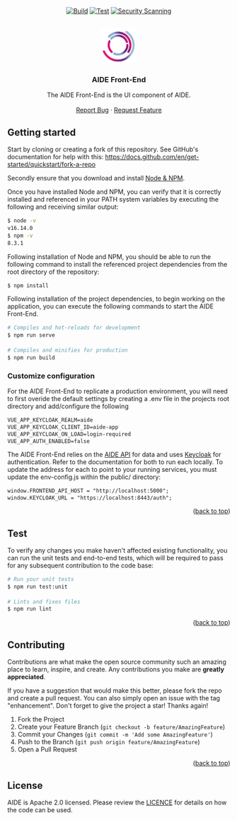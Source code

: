 <!--
  ~ Copyright 2022 Crown Copyright
  ~
  ~ Licensed under the Apache License, Version 2.0 (the "License");
  ~ you may not use this file except in compliance with the License.
  ~ You may obtain a copy of the License at
  ~
  ~ http://www.apache.org/licenses/LICENSE-2.0
  ~
  ~ Unless required by applicable law or agreed to in writing, software
  ~ distributed under the License is distributed on an "AS IS" BASIS,
  ~ WITHOUT WARRANTIES OR CONDITIONS OF ANY KIND, either express or implied.
  ~ See the License for the specific language governing permissions and
  ~ limitations under the License.
-->

<a name="readme-top"></a>

<div align="center">

[![Build](https://github.com/AI4VBH/AIDE-front-end/actions/workflows/build.yml/badge.svg)](https://github.com/AI4VBH/AIDE-front-end/actions/workflows/build.yml)
[![Test](https://github.com/AI4VBH/AIDE-front-end/actions/workflows/test.yml/badge.svg)](https://github.com/AI4VBH/AIDE-front-end/actions/workflows/test.yml)
[![Security Scanning](https://github.com/AI4VBH/AIDE-front-end/actions/workflows/security.yml/badge.svg)](https://github.com/AI4VBH/AIDE-front-end/actions/workflows/security.yml)

</div>

<br />
<div align="center">
  <a href="https://github.com/AI4VBH/AIDE-front-end">
    <img src="aide-logo.png" alt="Logo" width="80" height="80">
  </a>

<h3 align="center">AIDE Front-End</h3>

  <p align="center">
    The AIDE Front-End is the UI component of AIDE.
    <br />
    <br />
    <a href="https://github.com/AI4VBH/AIDE-front-end/issues">Report Bug</a>
    ·
    <a href="https://github.com/AI4VBH/AIDE-front-end/issues">Request Feature</a>
  </p>
</div>

## Getting started

Start by cloning or creating a fork of this repository. See GitHub's documentation for help with this: https://docs.github.com/en/get-started/quickstart/fork-a-repo

Secondly ensure that you download and install [Node & NPM](https://docs.npmjs.com/downloading-and-installing-node-js-and-npm).

Once you have installed Node and NPM, you can verify that it is correctly installed and referenced in your PATH system variables by executing the following and receiving similar output:

```bash
$ node -v
v16.14.0
$ npm -v
8.3.1
```

Following installation of Node and NPM, you should be able to run the following command to install the referenced project dependencies from the root directory of the repository:

```bash
$ npm install
```

Following installation of the project dependencies, to begin working on the application, you can execute the following commands to start the AIDE Front-End.

```bash
# Compiles and hot-reloads for development
$ npm run serve

# Compiles and minifies for production
$ npm run build
```

### Customize configuration

For the AIDE Front-End to replicate a production environment, you will need to first overide the default settings by creating a .env file in the projects root directory and add/configure the following

```
VUE_APP_KEYCLOAK_REALM=aide
VUE_APP_KEYCLOAK_CLIENT_ID=aide-app
VUE_APP_KEYCLOAK_ON_LOAD=login-required
VUE_APP_AUTH_ENABLED=false
```

The AIDE Front-End relies on the <a href="https://github.com/AI4VBH/AIDE-api" target="_blank">AIDE API</a> for data and uses <a href="https://www.keycloak.org/guides" target="_blank">Keycloak</a> for authentication. Refer to the documentation for both to run each locally. To update the address for each to point to your running services, you must update the env-config.js within the public/ directory:

```
window.FRONTEND_API_HOST = "http://localhost:5000";
window.KEYCLOAK_URL = "https://localhost:8443/auth";
```

<div align="right">(<a href="#readme-top">back to top</a>)</div>

## Test

To verify any changes you make haven't affected existing functionality, you can run the unit tests and end-to-end tests, which will be required to pass for any subsequent contribution to the code base:

```bash
# Run your unit tests
$ npm run test:unit

# Lints and fixes files
$ npm run lint
```

<div align="right">(<a href="#readme-top">back to top</a>)</div>

## Contributing

Contributions are what make the open source community such an amazing place to learn, inspire, and create. Any contributions you make are **greatly appreciated**.

If you have a suggestion that would make this better, please fork the repo and create a pull request. You can also simply open an issue with the tag "enhancement".
Don't forget to give the project a star! Thanks again!

1. Fork the Project
2. Create your Feature Branch (`git checkout -b feature/AmazingFeature`)
3. Commit your Changes (`git commit -m 'Add some AmazingFeature'`)
4. Push to the Branch (`git push origin feature/AmazingFeature`)
5. Open a Pull Request

<div align="right">(<a href="#readme-top">back to top</a>)</div>

<!-- LICENSE -->
## License

AIDE is Apache 2.0 licensed. Please review the [LICENCE](LICENCE) for details on how the code can be used.
